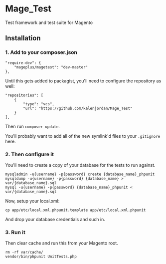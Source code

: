 Mage_Test
=========

Test framework and test suite for Magento

## Installation

### 1. Add to your composer.json

    "require-dev": {
        "mageplus/magetest": "dev-master"
    },
    
Until this gets added to packagist, you'll need to configure the repository as well:

    "repositories": [
        {
            "type": "vcs",
            "url": "https://github.com/kalenjordan/Mage_Test"
        }
    ],

Then run `composer update`.

You'll probably want to add all of the new symlink'd files to your `.gitignore` here.

### 2. Then configure it

You'll need to create a copy of your database for the tests to run against.

    mysqladmin -u{username} -p{password} create {database_name}_phpunit
    mysqldump -u{username} -p{password} {database_name} > var/{database_name}.sql
    mysql -u{username} -p{password} {database_name}_phpunit < var/{database_name}.sql

Now, setup your local.xml:

    cp app/etc/local.xml.phpunit.template app/etc/local.xml.phpunit

And drop your database credentials and such in.

### 3. Run it

Then clear cache and run this from your Magento root.

    rm -rf var/cache/
    vendor/bin/phpunit UnitTests.php
